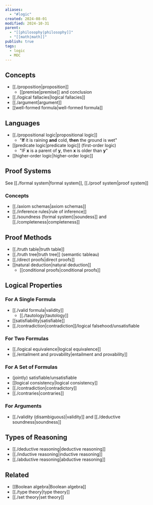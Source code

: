 ```yaml
---
aliases:
  - "#logic"
created: 2024-08-01
modified: 2024-10-31
parent:
  - "[[philosophy|philosophy]]"
  - "[[math|math]]"
publish: true
tags:
  - logic
  - MOC
---
```

## Concepts
- [[./proposition|proposition]]
  - [[premise|premise]] and conclusion
- [[./logical fallacies|logical fallacies]]
- [[./argument|argument]]
- [[well-formed formula|well-formed formula]]

## Languages
- [[./propositional logic|propositional logic]]
  - "**If** it is raining **and** cold, **then** the ground is wet"
- [[predicate logic|predicate logic]] (first-order logic)
  - "IF **x** is a parent of **y**, then **x** is older than **y**"
- [[higher-order logic|higher-order logic]]

## Proof Systems
See [[./formal system|formal system]], [[./proof system|proof system]]

### Concepts
- [[./axiom schemas|axiom schemas]]
- [[./inference rules|rule of inference]]
- [[./soundness (formal system)|soundess]] and [[./completeness|completeness]]

## Proof Methods
- [[./truth table|truth table]]
- [[./truth tree|truth tree]] (semantic tableau)
- [[./direct proofs|direct proofs]]
- [[natural deduction|natural deduction]]
  - [[conditional proofs|conditional proofs]]

## Logical Properties
### For A Single Formula
- [[./valid formula|validity]]
  - [[./tautology|tautology]]
- [[satisfiability|satisfiable]]
- [[./contradiction|contradiction]]/logical falsehood/unsatisfiable
### For Two Formulas
- [[./logical equivalence|logical equivalence]]
- [[./entailment and provability|entailment and provability]]
### For A Set of Formulas
- (jointly) satisfiable/unsatisfiable
- [[logical consistency|logical consistency]]
- [[./contradiction|contradictory]]
- [[./contraries|contraries]]
### For Arguments
- [[./validity (disambiguous)|validity]] and [[./deductive soundness|soundness]]

## Types of Reasoning
- [[./deductive reasoning|deductive reasoning]]
- [[./inductive reasoning|inductive reasoning]]
- [[./abductive reasoning|abductive reasoning]]

## Related
- [[Boolean algebra|Boolean algebra]]
- [[./type theory|type theory]]
- [[./set theory|set theory]]
